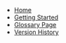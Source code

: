 * [Home](https://github.com/LiskHQ/lisk-wiki)
* [Getting Started](https://github.com/LiskHQ/lisk-wiki/wiki/Getting-Started)
* [Glossary Page](https://github.com/LiskHQ/lisk-wiki/wiki/Glossary)
* [Version History](https://github.com/LiskHQ/lisk-wiki/wiki/Version-History)
